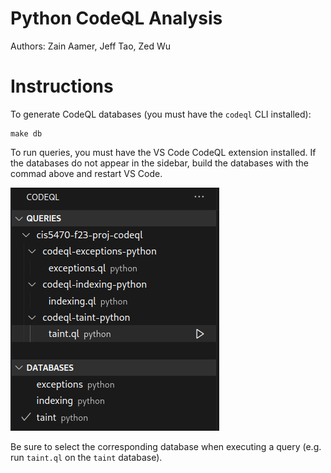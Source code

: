# Python CodeQL Analysis

Authors: Zain Aamer, Jeff Tao, Zed Wu

# Instructions

To generate CodeQL databases (you must have the `codeql` CLI installed):

```
make db
```

To run queries, you must have the VS Code CodeQL extension installed.
If the databases do not appear in the sidebar, build the databases with the commad above and restart VS Code.

![](docs/extension.png)

Be sure to select the corresponding database when executing a query (e.g. run `taint.ql` on the `taint` database).
